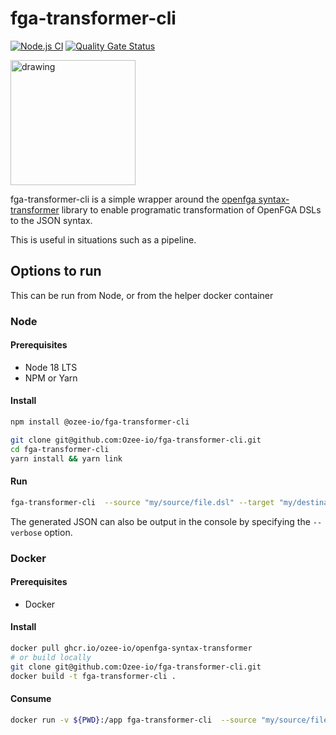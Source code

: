 # fga-transformer-cli
[![Node.js CI](https://github.com/Ozee-io/fga-transformer-cli/actions/workflows/ci.yml/badge.svg)](https://github.com/Ozee-io/fga-transformer-cli/actions/workflows/ci.yml)
[![Quality Gate Status](https://sonarcloud.io/api/project_badges/measure?project=Ozee-io_fga-transformer-cli&metric=alert_status)](https://sonarcloud.io/summary/new_code?id=Ozee-io_fga-transformer-cli)

<img src="https://www.ozee.io/logos/vector/Ozee_logo_2c.svg" alt="drawing" width="200"/>

fga-transformer-cli is a simple wrapper around the [openfga syntax-transformer](https://github.com/openfga/syntax-transformer) library to enable programatic transformation of OpenFGA DSLs to the JSON syntax.

This is useful in situations such as a pipeline.

## Options to run
This can be run from Node, or from the helper docker container

### Node
#### Prerequisites
- Node 18 LTS
- NPM or Yarn

#### Install
```bash
npm install @ozee-io/fga-transformer-cli

git clone git@github.com:Ozee-io/fga-transformer-cli.git
cd fga-transformer-cli
yarn install && yarn link
```

#### Run
```bash
fga-transformer-cli  --source "my/source/file.dsl" --target "my/destination/file.json"
```

The generated JSON can also be output in the console by specifying the `--verbose` option.


### Docker
#### Prerequisites
- Docker

#### Install
```bash
docker pull ghcr.io/ozee-io/openfga-syntax-transformer
# or build locally
git clone git@github.com:Ozee-io/fga-transformer-cli.git
docker build -t fga-transformer-cli .
```

#### Consume
```bash
docker run -v ${PWD}:/app fga-transformer-cli  --source "my/source/file.dsl" --target "my/destination/file.json"
```
